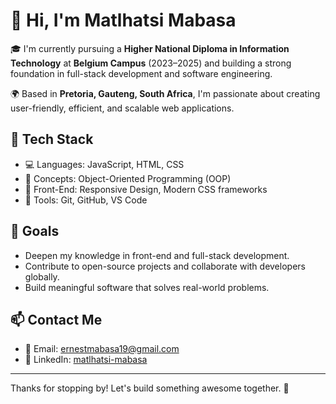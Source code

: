
# 👋 Hi, I'm Matlhatsi Mabasa

🎓 I'm currently pursuing a **Higher National Diploma in Information Technology** at **Belgium Campus** (2023–2025) and building a strong foundation in full-stack development and software engineering.

🌍 Based in **Pretoria, Gauteng, South Africa**, I'm passionate about creating user-friendly, efficient, and scalable web applications.

## 🧰 Tech Stack
- 💻 Languages: JavaScript, HTML, CSS
- 🧠 Concepts: Object-Oriented Programming (OOP)
- 🎨 Front-End: Responsive Design, Modern CSS frameworks
- 🔧 Tools: Git, GitHub, VS Code

## 🚀 Goals
- Deepen my knowledge in front-end and full-stack development.
- Contribute to open-source projects and collaborate with developers globally.
- Build meaningful software that solves real-world problems.

## 📫 Contact Me
- 📧 Email: [ernestmabasa19@gmail.com](mailto:ernestmabasa19@gmail.com)
- 🔗 LinkedIn: [matlhatsi-mabasa](https://www.linkedin.com/in/matlhatsi-mabasa-bb8b03331)

---

Thanks for stopping by! Let's build something awesome together. 🚀
